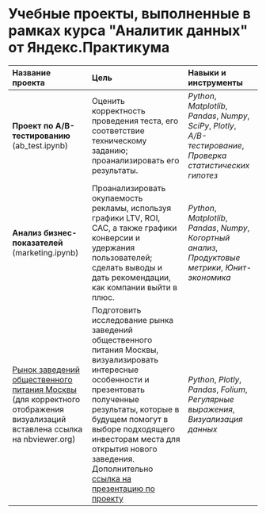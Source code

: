 # Учебные проекты, выполненные в рамках курса "Аналитик данных" от Яндекс.Практикума


| Название проекта | Цель| Навыки и инструменты | 
| :---------------------- | :---------------------- | :---------------------- |
| **Проект по А/B-тестированию** (ab_test.ipynb) | Оценить корректность проведения теста, его соответствие техническому заданию; проанализировать его результаты.| *Python*, *Matplotlib*, *Pandas*, *Numpy*, *SciPy*, *Plotly*, *A/B-тестирование*, *Проверка статистических гипотез* |
| **Анализ бизнес-показателей** (marketing.ipynb) | Проанализировать окупаемость рекламы, используя графики LTV, ROI, CAC, а также графики конверсии и удержания пользователей; сделать выводы и дать рекомендации, как компании выйти в плюс.| *Python*, *Matplotlib*, *Pandas*, *Numpy*, *Когортный анализ*, *Продуктовые метрики*, *Юнит-экономика* |
| [Рынок заведений общественного питания Москвы](https://nbviewer.org/github/kkatet/projects/blob/ba87832b657323dd67e07e6c75b63cec9edac04c/praktikum/visualizations.ipynb) (для корректного отображения визуализаций вставлена ссылка на nbviewer.org)| Подготовить исследование рынка заведений общественного питания Москвы, визуализировать интересные особенности и презентовать полученные результаты, которые в будущем помогут в выборе подходящего инвесторам места для открытия нового заведения. Дополнительно [ссылка на презентацию по проекту](https://disk.yandex.ru/i/A-21BtHCrELr9g)| *Python*, *Plotly*, *Pandas*, *Folium*, *Регулярные выражения*, *Визуализация данных* |